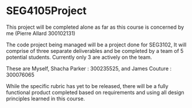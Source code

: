# SEG4105Project

This project will be completed alone as far as this course is concerned by me (Pierre Allard 300102131)

The code project being managed will be a project done for SEG3102, It will comprise of three separate deliverables and be completed by a team of 5 potential students. Currently only 3 are actively on the team. 

These are Myself, Shacha Parker : 300235525, and James Couture : 300076065

While the specific rubric has yet to be released, there will be a fully functional product completed based on requirements and using all design principles learned in this course. 
